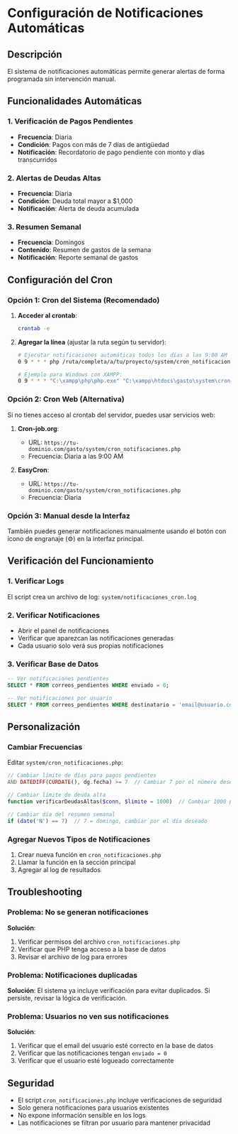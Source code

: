 # Configuración de Notificaciones Automáticas

## Descripción
El sistema de notificaciones automáticas permite generar alertas de forma programada sin intervención manual.

## Funcionalidades Automáticas

### 1. Verificación de Pagos Pendientes
- **Frecuencia**: Diaria
- **Condición**: Pagos con más de 7 días de antigüedad
- **Notificación**: Recordatorio de pago pendiente con monto y días transcurridos

### 2. Alertas de Deudas Altas
- **Frecuencia**: Diaria
- **Condición**: Deuda total mayor a $1,000
- **Notificación**: Alerta de deuda acumulada

### 3. Resumen Semanal
- **Frecuencia**: Domingos
- **Contenido**: Resumen de gastos de la semana
- **Notificación**: Reporte semanal de gastos

## Configuración del Cron

### Opción 1: Cron del Sistema (Recomendado)

1. **Acceder al crontab**:
   ```bash
   crontab -e
   ```

2. **Agregar la línea** (ajustar la ruta según tu servidor):
   ```bash
   # Ejecutar notificaciones automáticas todos los días a las 9:00 AM
   0 9 * * * php /ruta/completa/a/tu/proyecto/system/cron_notificaciones.php
   
   # Ejemplo para Windows con XAMPP:
   0 9 * * * "C:\xampp\php\php.exe" "C:\xampp\htdocs\gasto\system\cron_notificaciones.php"
   ```

### Opción 2: Cron Web (Alternativa)

Si no tienes acceso al crontab del servidor, puedes usar servicios web:

1. **Cron-job.org**:
   - URL: `https://tu-dominio.com/gasto/system/cron_notificaciones.php`
   - Frecuencia: Diaria a las 9:00 AM

2. **EasyCron**:
   - URL: `https://tu-dominio.com/gasto/system/cron_notificaciones.php`
   - Frecuencia: Diaria

### Opción 3: Manual desde la Interfaz

También puedes generar notificaciones manualmente usando el botón con ícono de engranaje (⚙️) en la interfaz principal.

## Verificación del Funcionamiento

### 1. Verificar Logs
El script crea un archivo de log: `system/notificaciones_cron.log`

### 2. Verificar Notificaciones
- Abrir el panel de notificaciones
- Verificar que aparezcan las notificaciones generadas
- Cada usuario solo verá sus propias notificaciones

### 3. Verificar Base de Datos
```sql
-- Ver notificaciones pendientes
SELECT * FROM correos_pendientes WHERE enviado = 0;

-- Ver notificaciones por usuario
SELECT * FROM correos_pendientes WHERE destinatario = 'email@usuario.com' AND enviado = 0;
```

## Personalización

### Cambiar Frecuencias
Editar `system/cron_notificaciones.php`:

```php
// Cambiar límite de días para pagos pendientes
AND DATEDIFF(CURDATE(), dg.fecha) >= 7  // Cambiar 7 por el número deseado

// Cambiar límite de deuda alta
function verificarDeudasAltas($conn, $limite = 1000)  // Cambiar 1000 por el monto deseado

// Cambiar día del resumen semanal
if (date('N') == 7)  // 7 = domingo, cambiar por el día deseado
```

### Agregar Nuevos Tipos de Notificaciones
1. Crear nueva función en `cron_notificaciones.php`
2. Llamar la función en la sección principal
3. Agregar al log de resultados

## Troubleshooting

### Problema: No se generan notificaciones
**Solución**:
1. Verificar permisos del archivo `cron_notificaciones.php`
2. Verificar que PHP tenga acceso a la base de datos
3. Revisar el archivo de log para errores

### Problema: Notificaciones duplicadas
**Solución**:
El sistema ya incluye verificación para evitar duplicados. Si persiste, revisar la lógica de verificación.

### Problema: Usuarios no ven sus notificaciones
**Solución**:
1. Verificar que el email del usuario esté correcto en la base de datos
2. Verificar que las notificaciones tengan `enviado = 0`
3. Verificar que el usuario esté logueado correctamente

## Seguridad

- El script `cron_notificaciones.php` incluye verificaciones de seguridad
- Solo genera notificaciones para usuarios existentes
- No expone información sensible en los logs
- Las notificaciones se filtran por usuario para mantener privacidad 